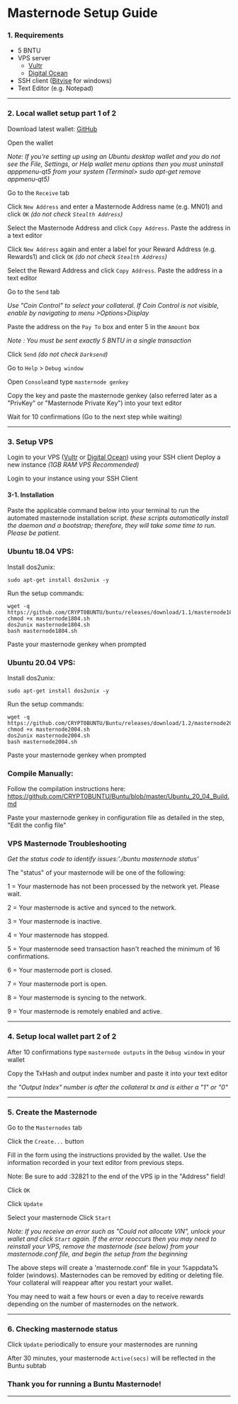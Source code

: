 # Masternode Setup Guide

### 1. Requirements

- 5 BNTU
- VPS server
  - [Vultr](https://www.vultr.com/?ref=7684542)
  - [Digital Ocean](https://m.do.co/c/917baa6de4c8)
- SSH client ([Bitvise](https://www.bitvise.com/) for windows)
- Text Editor (e.g. Notepad)

---

### 2. Local wallet setup part 1 of 2

Download latest wallet: [GitHub](https://github.com/CRYPT0BUNTU/buntu/releases)

Open the wallet

_Note: If you're setting up using an Ubuntu desktop wallet and you do not see the File, Settings, or Help wallet menu options then you must uninstall apppmenu-qt5 from your system (Terminal> sudo apt-get remove appmenu-qt5)_

Go to the `Receive` tab

Click `New Address` and enter a Masternode Address name (e.g. MN01) and click `OK` _(do not check `Stealth Address`)_

Select the Masternode Address and click `Copy Address`. Paste the address in a text editor

Click `New Address` again and enter a label for your Reward Address (e.g. Rewards1) and click `OK` _(do not check `Stealth Address`)_

Select the Reward Address and click `Copy Address`. Paste the address in a text editor

Go to the `Send` tab

_Use "Coin Control" to select your collateral. If Coin Control is not visible, enable by navigating to menu >Options>Display_

Paste the address on the `Pay To` box and enter 5 in the `Amount` box

_Note : You must be sent exactly 5 BNTU in a single transaction_

Click `Send` _(do not check `Darksend`)_

Go to `Help` > `Debug window`

Open `Console`and type `masternode genkey`

Copy the key and paste the masternode genkey (also referred later as a "PrivKey" or "Masternode Private Key") into your text editor

Wait for 10 confirmations (Go to the next step while waiting)

---

### 3. Setup VPS

Login to your VPS ([Vultr](https://www.vultr.com/?ref=7684542) or [Digital Ocean](https://m.do.co/c/917baa6de4c8)) using your SSH client
Deploy a new instance _(1GB RAM VPS Recommended)_

Login to your instance using your SSH Client

#### 3-1. Installation

Paste the applicable command below into your terminal to run the automated masternode installation script.
_these scripts automatically install the daemon and a bootstrap; therefore, they will take some time to run. Please be patient._

### Ubuntu 18.04 VPS:

Install dos2unix:

```
sudo apt-get install dos2unix -y

```

Run the setup commands:

```
wget -q https://github.com/CRYPT0BUNTU/buntu/releases/download/1.1/masternode1804.sh
chmod +x masternode1804.sh
dos2unix masternode1804.sh
bash masternode1804.sh

```

Paste your masternode genkey when prompted

### Ubuntu 20.04 VPS:

Install dos2unix:

```
sudo apt-get install dos2unix -y

```

Run the setup commands:

```
wget -q https://github.com/CRYPT0BUNTU/Buntu/releases/download/1.2/masternode2004.sh
chmod +x masternode2004.sh
dos2unix masternode2004.sh
bash masternode2004.sh

```

Paste your masternode genkey when prompted

### Compile Manually:

Follow the compilation instructions here: https://github.com/CRYPT0BUNTU/Buntu/blob/master/Ubuntu_20_04_Build.md

Paste your masternode genkey in configuration file as detailed in the step, "Edit the config file"

### VPS Masternode Troubleshooting

_Get the status code to identify issues:'./buntu masternode status'_

The "status" of your masternode will be one of the following:

1 = Your masternode has not been processed by the network yet. Please wait.

2 = Your masternode is active and synced to the network.

3 = Your masternode is inactive.

4 = Your masternode has stopped.

5 = Your masternode seed transaction hasn't reached the minimum of 16 confirmations.

6 = Your masternode port is closed.

7 = Your masternode port is open.

8 = Your masternode is syncing to the network.

9 = Your masternode is remotely enabled and active.

---

### 4. Setup local wallet part 2 of 2

After 10 confirmations type `masternode outputs` in the `Debug window` in your wallet

Copy the TxHash and output index number and paste it into your text editor

_the "Output Index" number is after the collateral tx and is either a "1" or "0"_

---

### 5. Create the Masternode

Go to the `Masternodes` tab

Click the `Create...` button

Fill in the form using the instructions provided by the wallet. Use the information recorded in your text editor from previous steps.

Note: Be sure to add :32821 to the end of the VPS ip in the "Address" field!

Click `OK`

Click `Update`

Select your masternode
Click `Start`

_Note: If you receive an error such as "Could not allocate VIN", unlock your wallet and click `Start` again._
_If the error reoccurs then you may need to reinstall your VPS, remove the masternode (see below) from your masternode.conf file, and begin the setup from the beginning_

The above steps will create a 'masternode.conf' file in your %appdata% folder (windows).
Masternodes can be removed by editing or deleting file. Your collateral will reappear after you restart your wallet.

You may need to wait a few hours or even a day to receive rewards depending on the number of masternodes on the network.

---

### 6. Checking masternode status

Click `Update` periodically to ensure your masternodes are running

After 30 minutes, your masternode `Active(secs)` will be reflected in the Buntu subtab

### Thank you for running a Buntu Masternode!

---
